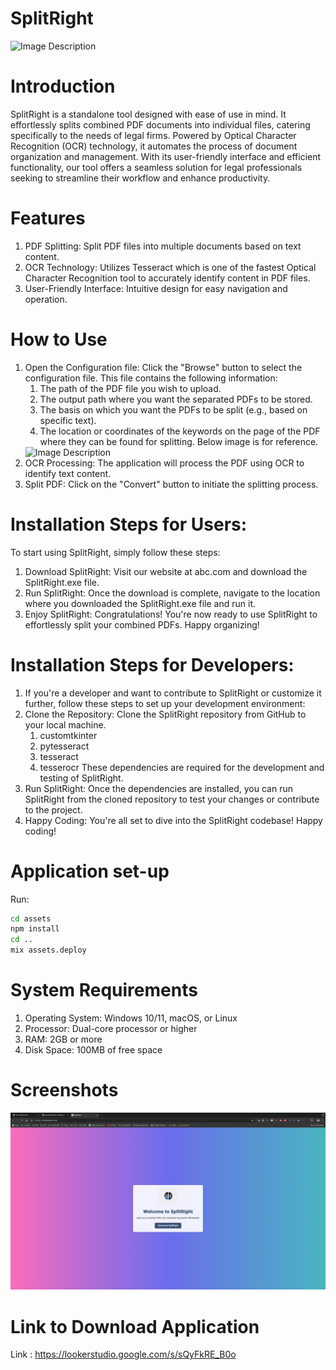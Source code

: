 # SplitRight

<img src="https://github.com/pbadhe/SplitRight/blob/main/Images/LegalDocuments.jpeg" alt="Image Description" width="600" height="400">


# Introduction
SplitRight is a standalone tool designed with ease of use in mind. It effortlessly splits combined PDF documents into individual files, catering specifically to the needs of legal firms. Powered by Optical Character Recognition (OCR) technology, it automates the process of document organization and management. With its user-friendly interface and efficient functionality, our tool offers a seamless solution for legal professionals seeking to streamline their workflow and enhance productivity.

# Features
1. PDF Splitting: Split PDF files into multiple documents based on text content.
2. OCR Technology: Utilizes Tesseract which is one of the fastest Optical Character Recognition tool to accurately identify content in PDF files.
3. User-Friendly Interface: Intuitive design for easy navigation and operation.

# How to Use
1. Open the Configuration file: Click the "Browse" button to select the configuration file. This file contains the following information:
   1. The path of the PDF file you wish to upload.
   2. The output path where you want the separated PDFs to be stored.
   3. The basis on which you want the PDFs to be split (e.g., based on specific text).
   4. The location or coordinates of the keywords on the page of the PDF where they can be found for splitting. Below image is for reference.
   <img src="https://github.com/pbadhe/SplitRight/blob/main/Images/Sample_Config_file.png" alt="Image Description" width="400" height="200">
2. OCR Processing: The application will process the PDF using OCR to identify text content.
3. Split PDF: Click on the "Convert" button to initiate the splitting process.

# Installation Steps for Users:
To start using SplitRight, simply follow these steps:
1. Download SplitRight: Visit our website at abc.com and download the SplitRight.exe file.
2. Run SplitRight: Once the download is complete, navigate to the location where you downloaded the SplitRight.exe file and run it.
3. Enjoy SplitRight: Congratulations! You're now ready to use SplitRight to effortlessly split your combined PDFs. Happy organizing!

# Installation Steps for Developers:
1. If you're a developer and want to contribute to SplitRight or customize it further, follow these steps to set up your development environment:
2. Clone the Repository: Clone the SplitRight repository from GitHub to your local machine.
   1. customtkinter
   2. pytesseract
   3. tesseract
   4. tesserocr
These dependencies are required for the development and testing of SplitRight.
3. Run SplitRight: Once the dependencies are installed, you can run SplitRight from the cloned repository to test your changes or contribute to the project.
4. Happy Coding: You're all set to dive into the SplitRight codebase! Happy coding!

# Application set-up

Run:

```bash
cd assets
npm install
cd ..
mix assets.deploy
```

# System Requirements
1. Operating System: Windows 10/11, macOS, or Linux
2. Processor: Dual-core processor or higher
3. RAM: 2GB or more
4. Disk Space: 100MB of free space

# Screenshots
![Website](/Images/website.png)

# Link to Download Application
Link : https://lookerstudio.google.com/s/sQyFkRE_B0o
